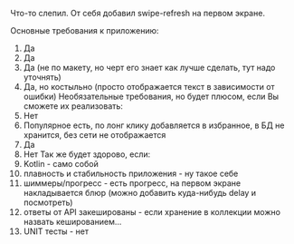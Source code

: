 Что-то слепил. От себя добавил swipe-refresh на первом экране.

Основные требования к приложению:
1. Да
2. Да
3. Да (не по макету, но черт его знает как лучше сделать, тут надо уточнять)
4. Да, но костыльно (просто отображается текст в зависимости от ошибки)
   Необязательные требования, но будет плюсом, если Вы сможете их реализовать:
1. Нет
2. Популярное есть, по лонг клику добавляется в избранное, в БД не хранится, без сети не отображается
3. Да
4. Нет
   Так же будет здорово, если:
1. Kotlin - само собой
2. плавность и стабильность приложения - ну такое себе
3. шиммеры/прогресс - есть прогресс, на первом экране накладывается блюр (можно добавить куда-нибудь delay и посмотреть)
4. ответы от API закешированы - если хранение в коллекции можно назвать кешированием...
4. UNIT тесты - нет